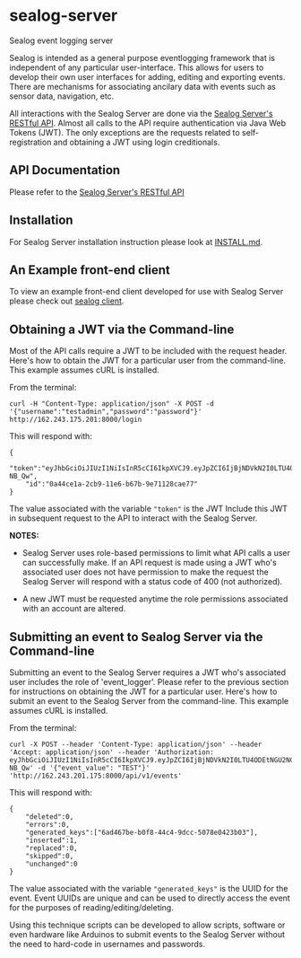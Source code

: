 # sealog-server
Sealog event logging server

Sealog is intended as a general purpose eventlogging framework that is independent of any particular user-interface.  This allows for users to develop their own user interfaces for adding, editing and exporting events.  There are mechanisms for associating ancilary data with events such as sensor data, navigation, etc.

All interactions with the Sealog Server are done via the [Sealog Server's RESTful API](<http://162.243.201.175:8000/documentation>).  Almost all calls to the API require authentication via Java Web Tokens (JWT).  The only exceptions are the requests related to self-registration and obtaining a JWT using login creditionals.

## API Documentation

Please refer to the [Sealog Server's RESTful API](<http://162.243.201.175:8000/documentation>)

## Installation

For Sealog Server installation instruction please look at [INSTALL.md](https://github.com/webbpinner/sealog-server/blob/master/INSTALL.md).

## An Example front-end client

To view an example front-end client developed for use with Sealog Server please check out [sealog client](https://github.com/webbpinner/sealog-client).

## Obtaining a JWT via the Command-line

Most of the API calls require a JWT to be included with the request header.  Here's how to obtain the JWT for a particular user from the command-line.  This example assumes cURL is installed.

From the terminal:
```
curl -H "Content-Type: application/json" -X POST -d '{"username":"testadmin","password":"password"}' http://162.243.175.201:8000/login
```

This will respond with:
```
{
    "token":"eyJhbGciOiJIUzI1NiIsInR5cCI6IkpXVCJ9.eyJpZCI6IjBjNDVkN2I0LTU4ODEtNGU2NC04ZmQzLTIwNTczMjVlMmFmZSIsInNjb3BlIjpbImV2ZW50X21hbmFnZXIiLCJldmVudF9sb2dnZXIiLCJldmVudF93YXRjaGVyIl0sImlhdCI6MTUwMDAzNTc1NX0.WoOLfXxCIxIZEswy1lsbjm7XxDcbfd_NuZsL2-NB_Qw",
    "id":"0a44ce1a-2cb9-11e6-b67b-9e71128cae77"
}
```

The value associated with the variable `"token"` is the JWT  Include this JWT in subsequent request to the API to interact with the Sealog Server.

**NOTES:**

- Sealog Server uses role-based permissions to limit what API calls a user can successfully make.  If an API request is made using a JWT who's associated user does not have permission to make the request the Sealog Server will respond with a status code of 400 (not authorized).

- A new JWT must be requested anytime the role permissions associated with an account are altered.

## Submitting an event to Sealog Server via the Command-line

Submitting an event to the Sealog Server requires a JWT who's associated user includes the role of 'event_logger'.  Please refer to the previous section for instructions on obtaining the JWT for a particular user.  Here's how to submit an event to the Sealog Server from the command-line.  This example assumes cURL is installed.

From the terminal:
```
curl -X POST --header 'Content-Type: application/json' --header 'Accept: application/json' --header 'Authorization: eyJhbGciOiJIUzI1NiIsInR5cCI6IkpXVCJ9.eyJpZCI6IjBjNDVkN2I0LTU4ODEtNGU2NC04ZmQzLTIwNTczMjVlMmFmZSIsInNjb3BlIjpbImV2ZW50X21hbmFnZXIiLCJldmVudF9sb2dnZXIiLCJldmVudF93YXRjaGVyIl0sImlhdCI6MTUwMDAzNTc1NX0.WoOLfXxCIxIZEswy1lsbjm7XxDcbfd_NuZsL2-NB_Qw' -d '{"event_value": "TEST"}' 'http://162.243.201.175:8000/api/v1/events'
```

This will respond with:
```
{
    "deleted":0,
    "errors":0,
    "generated_keys":["6ad467be-b0f8-44c4-9dcc-5078e0423b03"],
    "inserted":1,
    "replaced":0,
    "skipped":0,
    "unchanged":0
}
```

The value associated with the variable `"generated_keys"` is the UUID for the event.  Event UUIDs are unique and can be used to directly access the event for the purposes of reading/editing/deleting.

Using this technique scripts can be developed to allow scripts, software or even hardware like Arduinos to submit events to the Sealog Server without the need to hard-code in usernames and passwords.
